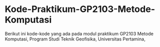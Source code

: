 # Kode-Praktikum-GP2103-Metode-Komputasi
Berikut ini kode-kode yang ada pada modul praktikum GP2103 Metode Komputasi, Program Studi Teknik Geofisika, Universitas Pertamina,

